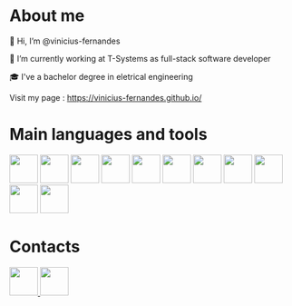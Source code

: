 # About me
👋 Hi, I’m @vinicius-fernandes 

👀 I’m currently working at T-Systems as full-stack software developer

🎓 I've a bachelor degree in eletrical engineering

Visit my page : https://vinicius-fernandes.github.io/

#  Main languages and tools
<div>
    <img src="https://cdn.jsdelivr.net/gh/devicons/devicon/icons/java/java-original.svg" heigth=50 width=50/>
  <img src="https://cdn.jsdelivr.net/gh/devicons/devicon/icons/csharp/csharp-original.svg" heigth=50 width=50/>

<img src="https://cdn.jsdelivr.net/gh/devicons/devicon/icons/javascript/javascript-original.svg"  heigth=50 width=50/>

  <img src="https://cdn.jsdelivr.net/gh/devicons/devicon/icons/angularjs/angularjs-original.svg" heigth=50 width=50 />
<img src="https://cdn.jsdelivr.net/gh/devicons/devicon/icons/spring/spring-original-wordmark.svg"  heigth=50 width=50 />
  <img src="https://cdn.jsdelivr.net/gh/devicons/devicon/icons/dotnetcore/dotnetcore-original.svg" heigth=50 width=50 />

<img src="https://cdn.jsdelivr.net/gh/devicons/devicon/icons/html5/html5-original.svg" heigth=50 width=50/>
<img src="https://cdn.jsdelivr.net/gh/devicons/devicon/icons/css3/css3-original.svg" heigth=50 width=50 />
<img src="https://cdn.jsdelivr.net/gh/devicons/devicon/icons/mysql/mysql-original.svg" heigth=50 width=50/>
  <img src="https://cdn.jsdelivr.net/gh/devicons/devicon/icons/microsoftsqlserver/microsoftsqlserver-plain-wordmark.svg" heigth=50 width=50/>

<img src="https://cdn.jsdelivr.net/gh/devicons/devicon/icons/docker/docker-original.svg" heigth=50 width=50/>

  </div>

# Contacts

<div>
  <a href="https://www.linkedin.com/in/vinicius-afernandes/">
    <img src="https://cdn.jsdelivr.net/gh/devicons/devicon/icons/linkedin/linkedin-original.svg" heigth=50 width=50/>
  </a>
  
  <a href="mailto:viniciusnandes@hotmail.com">
    <img src="https://cdn-icons-png.flaticon.com/512/732/732200.png" heigth=50 width=50/>
  </a>
  </div>
  


